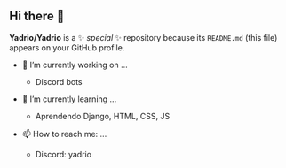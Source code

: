 ## Hi there 👋


**Yadrio/Yadrio** is a ✨ _special_ ✨ repository because its `README.md` (this file) appears on your GitHub profile.

- 🔭 I’m currently working on ...
  - Discord bots 
 
- 🌱 I’m currently learning ...
  - Aprendendo Django, HTML, CSS, JS
 
- 📫 How to reach me: ...
  - Discord: yadrio
<!--
- 🔭 I’m currently working on ...
- 🌱 I’m currently learning ...
  - Aprendendo Django, HTML, CSS, JS
- 👯 I’m looking to collaborate on ...
- 🤔 I’m looking for help with ...
- 💬 Ask me about ...
- 📫 How to reach me: ...
- 😄 Pronouns: ...
- ⚡ Fun fact: ...
-->
